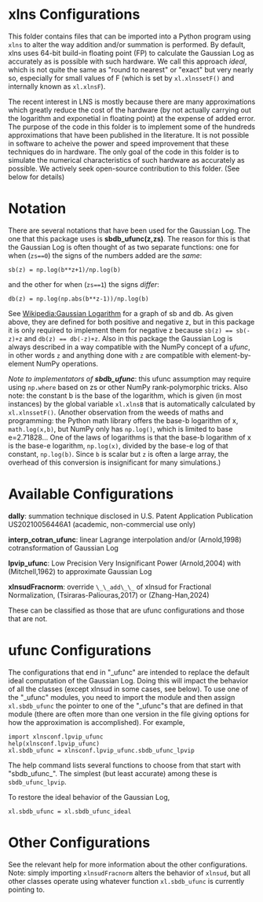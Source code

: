 # xlns Configurations

This folder contains files that can be imported into a Python program using ``xlns`` to alter the way addition and/or summation is performed.  By default,  xlns uses 64-bit build-in floating point (FP) to calculate the Gaussian Log as accurately as is possible with such hardware.  We call this approach _ideal_, which is not quite the same as "round to nearest" or "exact" but very nearly so, especially for small values of F (which is set by ``xl.xlnssetF()`` and internally known as ``xl.xlnsF``).  

The recent interest in LNS is mostly because there are many approximations which greatly reduce the cost of the hardware (by not actually carrying out the logarithm and exponetial in floating point) at the expense of added error.  The purpose of the code in this folder is to implement some of the hundreds approximations that have been published in the literature.  It is not possible in software to acheive the power and speed improvement that these techniques do in hardware.  The only goal of the code in this folder is to simulate the numerical characteristics of such hardware as accurately as possible.  We actively seek open-source contribution to this folder. (See below for details)

# Notation

There are several notations that have been used for the Gaussian Log.  The one that this package uses is __sbdb_ufunc(z,zs)__.  The reason for this is that the Gaussian Log is often thought of as two separate functions:  one for when (``zs==0``) the signs of the numbers added are the _same_:
```
sb(z) = np.log(b**z+1)/np.log(b)
```
and the other for when (``zs==1``) the signs _differ_:
```
db(z) = np.log(np.abs(b**z-1))/np.log(b)
```
See [Wikipedia:Gaussian Logarithm](https://en.wikipedia.org/wiki/Gaussian_logarithm) for a graph of sb and db. 
As given above, they are defined for both positive and negative z, but in this package it is only required to implement them for negative z because ``sb(z) == sb(-z)+z`` and ``db(z) == db(-z)+z``. Also in this package the Gaussian Log is always described in a way compatible with the NumPy concept of a _ufunc_, in other words ``z`` and anything done with ``z`` are compatible with element-by-element NumPy operations.  

_Note to implementators of __sbdb_ufunc___: this ufunc assumption may require using ``np.where`` based on zs or other NumPy rank-polymorphic tricks.  Also note: the constant b is the base of the logarithm, which is given (in most instances) by the global variable ``xl.xlnsB`` that is automatically calculated by ``xl.xlnssetF()``.  (Another observation from the weeds of maths and programming:  the Python math library offers the base-b logarithm of x, ``math.log(x,b)``, but NumPy only has ``np.log()``, which is limited to base e=2.71828...  One of the laws of logarithms is that the base-b logarithm of x is the base-e logarithm, ``np.log(x)``, divided by the base-e log of that constant, ``np.log(b)``. Since ``b`` is scalar but ``z`` is often a large array, the overhead of this conversion is insignificant for many simulations.) 

# Available Configurations

__dally__: summation technique disclosed in U.S. Patent Application Publication US20210056446A1 (academic, non-commercial use only)

__interp_cotran_ufunc__: linear Lagrange interpolation and/or (Arnold,1998) cotransformation of Gaussian Log

__lpvip_ufunc__: Low Precision Very Insignificant Power (Arnold,2004) with (Mitchell,1962) to approximate Gaussian Log 

__xlnsudFracnorm__: override ``\_\_add\_\_`` of xlnsud for Fractional Normalization, (Tsiraras-Paliouras,2017) or (Zhang-Han,2024) 

These can be classified as those that are ufunc configurations and those that are not.

# ufunc Configurations

The configurations that end in "_ufunc" are intended to replace the default ideal computation of the Gaussian Log.  Doing this will impact the behavior of all the classes (except xlnsud in some cases, see below).  To use one of the "_ufunc" modules, you need to import the module and then assign ``xl.sbdb_ufunc`` the pointer to one of the "_ufunc"s that are defined in that module (there are often more than one version in the file giving options for how the approximation is accomplished). For example,
```
import xlnsconf.lpvip_ufunc
help(xlnsconf.lpvip_ufunc)
xl.sbdb_ufunc = xlnsconf.lpvip_ufunc.sbdb_ufunc_lpvip
```
The help command lists several functions to choose from that start with "sbdb_ufunc_".  The simplest (but least accurate) among these is ``sbdb_ufunc_lpvip``.

To restore the ideal behavior of the Gaussian Log,
```
xl.sbdb_ufunc = xl.sbdb_ufunc_ideal
```
# Other Configurations

See the relevant help for more information about the other configurations.
Note: simply importing ``xlnsudFracnorm`` alters the behavior of ``xlnsud``, but all other classes operate using whatever function ``xl.sbdb_ufunc`` is currently pointing to.

